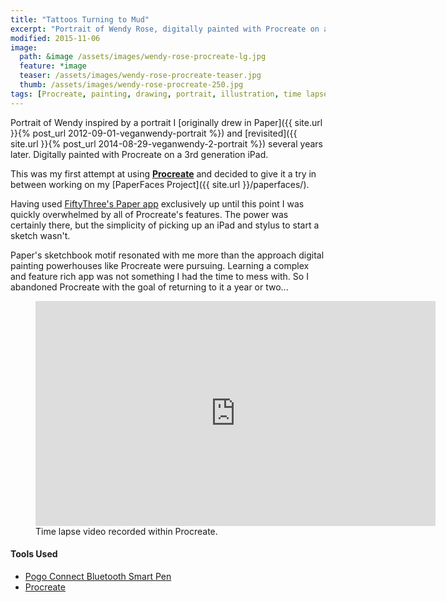 ```yaml
---
title: "Tattoos Turning to Mud"
excerpt: "Portrait of Wendy Rose, digitally painted with Procreate on an iPad."
modified: 2015-11-06
image: 
  path: &image /assets/images/wendy-rose-procreate-lg.jpg
  feature: *image
  teaser: /assets/images/wendy-rose-procreate-teaser.jpg
  thumb: /assets/images/wendy-rose-procreate-250.jpg
tags: [Procreate, painting, drawing, portrait, illustration, time lapse]
---
```


Portrait of Wendy inspired by a portrait I [originally drew in Paper]({{ site.url }}{% post_url 2012-09-01-veganwendy-portrait %}) and [revisited]({{ site.url }}{% post_url 2014-08-29-veganwendy-2-portrait %}) several years later. Digitally painted with Procreate on a 3rd generation iPad. 

This was my first attempt at using [**Procreate**](http://procreate.si/) and decided to give it a try in between working on my [PaperFaces Project]({{ site.url }}/paperfaces/).

Having used [FiftyThree's Paper app](http://www.fiftythree.com/) exclusively up until this point I was quickly overwhelmed by all of Procreate's features. The power was certainly there, but the simplicity of picking up an iPad and stylus to start a sketch wasn't.

Paper's sketchbook motif resonated with me more than the approach digital painting powerhouses like Procreate were pursuing. Learning a complex and feature rich app was not something I had the time to mess with. So I abandoned Procreate with the goal of returning to it a year or two...

<figure>
  <iframe width="640" height="360" src="https://www.youtube-nocookie.com/embed/w2e0phIhGq8?controls=0&amp;showinfo=0" frameborder="0" allowfullscreen></iframe>
  <figcaption>Time lapse video recorded within Procreate.</figcaption>
</figure>

<nav class="js-toc toc">
  <h4 class="toc__title"><span>Tools Used</span></h4>
  <ul class="toc__menu">
    <li><a href="http://www.amazon.com/gp/product/B009K448L4/ref=as_li_ss_tl?ie=UTF8&camp=1789&creative=390957&creativeASIN=B009K448L4&linkCode=as2&tag=mademist-20">Pogo Connect Bluetooth Smart Pen</a></li>
    <li><a href="http://procreate.si/">Procreate</a></li>
  </ul>
</nav>
